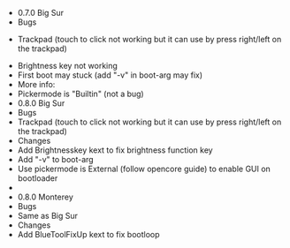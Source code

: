 - 0.7.0 Big Sur
- Bugs
 + Trackpad (touch to click not working but it can use by press right/left on the trackpad) 
 - Brightness key not working 
 - First boot may stuck (add "-v" in boot-arg may fix)
- More info:
 - Pickermode is "Builtin" (not a bug)
- 0.8.0 Big Sur
- Bugs
 - Trackpad (touch to click not working but it can use by press right/left on the trackpad)
- Changes
 - Add Brightnesskey kext to fix brightness function key
 - Add "-v" to boot-arg
 - Use pickermode is External (follow opencore guide) to enable GUI on bootloader
-
- 0.8.0 Monterey
- Bugs
 - Same as Big Sur
- Changes
 - Add BlueToolFixUp kext to fix bootloop
